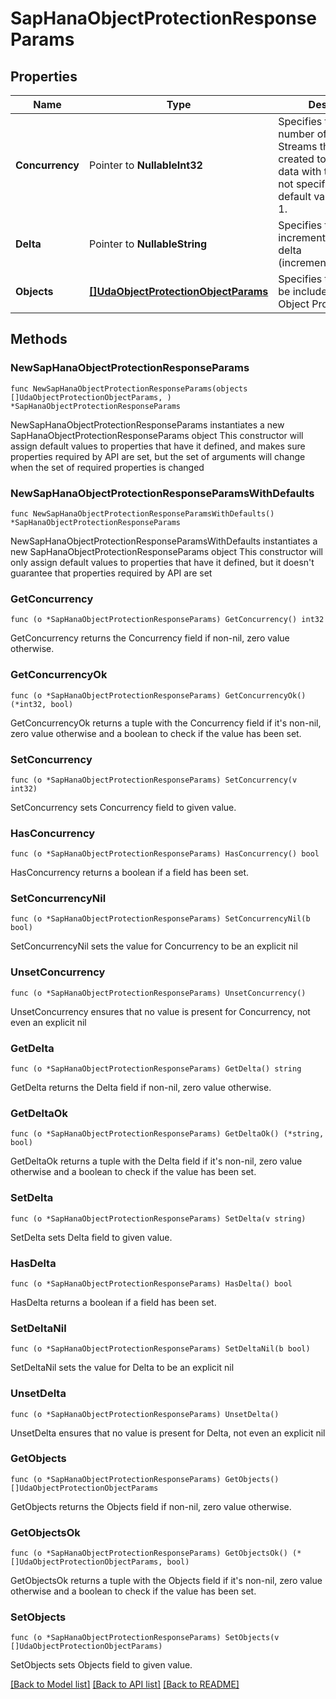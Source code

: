 # SapHanaObjectProtectionResponseParams

## Properties

Name | Type | Description | Notes
------------ | ------------- | ------------- | -------------
**Concurrency** | Pointer to **NullableInt32** | Specifies the maximum number of concurrent IO Streams thatwill be created to exchange data with the cluster. If not specified, the default value is taken as 1. | [optional] [default to 8]
**Delta** | Pointer to **NullableString** | Specifies the incremental backup delta (incremental/differential) | [optional] [default to "incremental"]
**Objects** | [**[]UdaObjectProtectionObjectParams**](UdaObjectProtectionObjectParams.md) | Specifies the objects to be included in the Object Protection. | 

## Methods

### NewSapHanaObjectProtectionResponseParams

`func NewSapHanaObjectProtectionResponseParams(objects []UdaObjectProtectionObjectParams, ) *SapHanaObjectProtectionResponseParams`

NewSapHanaObjectProtectionResponseParams instantiates a new SapHanaObjectProtectionResponseParams object
This constructor will assign default values to properties that have it defined,
and makes sure properties required by API are set, but the set of arguments
will change when the set of required properties is changed

### NewSapHanaObjectProtectionResponseParamsWithDefaults

`func NewSapHanaObjectProtectionResponseParamsWithDefaults() *SapHanaObjectProtectionResponseParams`

NewSapHanaObjectProtectionResponseParamsWithDefaults instantiates a new SapHanaObjectProtectionResponseParams object
This constructor will only assign default values to properties that have it defined,
but it doesn't guarantee that properties required by API are set

### GetConcurrency

`func (o *SapHanaObjectProtectionResponseParams) GetConcurrency() int32`

GetConcurrency returns the Concurrency field if non-nil, zero value otherwise.

### GetConcurrencyOk

`func (o *SapHanaObjectProtectionResponseParams) GetConcurrencyOk() (*int32, bool)`

GetConcurrencyOk returns a tuple with the Concurrency field if it's non-nil, zero value otherwise
and a boolean to check if the value has been set.

### SetConcurrency

`func (o *SapHanaObjectProtectionResponseParams) SetConcurrency(v int32)`

SetConcurrency sets Concurrency field to given value.

### HasConcurrency

`func (o *SapHanaObjectProtectionResponseParams) HasConcurrency() bool`

HasConcurrency returns a boolean if a field has been set.

### SetConcurrencyNil

`func (o *SapHanaObjectProtectionResponseParams) SetConcurrencyNil(b bool)`

 SetConcurrencyNil sets the value for Concurrency to be an explicit nil

### UnsetConcurrency
`func (o *SapHanaObjectProtectionResponseParams) UnsetConcurrency()`

UnsetConcurrency ensures that no value is present for Concurrency, not even an explicit nil
### GetDelta

`func (o *SapHanaObjectProtectionResponseParams) GetDelta() string`

GetDelta returns the Delta field if non-nil, zero value otherwise.

### GetDeltaOk

`func (o *SapHanaObjectProtectionResponseParams) GetDeltaOk() (*string, bool)`

GetDeltaOk returns a tuple with the Delta field if it's non-nil, zero value otherwise
and a boolean to check if the value has been set.

### SetDelta

`func (o *SapHanaObjectProtectionResponseParams) SetDelta(v string)`

SetDelta sets Delta field to given value.

### HasDelta

`func (o *SapHanaObjectProtectionResponseParams) HasDelta() bool`

HasDelta returns a boolean if a field has been set.

### SetDeltaNil

`func (o *SapHanaObjectProtectionResponseParams) SetDeltaNil(b bool)`

 SetDeltaNil sets the value for Delta to be an explicit nil

### UnsetDelta
`func (o *SapHanaObjectProtectionResponseParams) UnsetDelta()`

UnsetDelta ensures that no value is present for Delta, not even an explicit nil
### GetObjects

`func (o *SapHanaObjectProtectionResponseParams) GetObjects() []UdaObjectProtectionObjectParams`

GetObjects returns the Objects field if non-nil, zero value otherwise.

### GetObjectsOk

`func (o *SapHanaObjectProtectionResponseParams) GetObjectsOk() (*[]UdaObjectProtectionObjectParams, bool)`

GetObjectsOk returns a tuple with the Objects field if it's non-nil, zero value otherwise
and a boolean to check if the value has been set.

### SetObjects

`func (o *SapHanaObjectProtectionResponseParams) SetObjects(v []UdaObjectProtectionObjectParams)`

SetObjects sets Objects field to given value.



[[Back to Model list]](../README.md#documentation-for-models) [[Back to API list]](../README.md#documentation-for-api-endpoints) [[Back to README]](../README.md)



